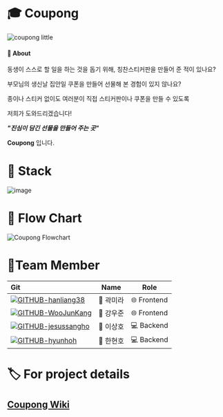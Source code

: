 # 🎓 Coupong

![coupong little](https://user-images.githubusercontent.com/66916041/98778884-5baf9680-2436-11eb-819e-86cc6c73b6b3.png)

#### 🚀 About
동생이 스스로 할 일을 하는 것을 돕기 위해,
칭찬스티커판을 만들어 준 적이 있나요?

부모님의 생신날 집안일 쿠폰을 만들어 선물해 본 경험이 있지 않나요?

종이나 스티커 없이도 여러분이 직접 스티커판이나 쿠폰을 만들 수 있도록 

저희가 도와드리겠습니다!

**_"진심이 담긴 선물을 만들어 주는 곳"_**

****Coupong**** 입니다.

# 🔆 Stack
![image](https://user-images.githubusercontent.com/66219179/111104280-a9c6d900-8593-11eb-8d82-a1087c1d5f5a.png)

# 📌 Flow Chart
![Coupong Flowchart](https://user-images.githubusercontent.com/66916041/98794741-bc49ce00-244c-11eb-9947-1ab73f0a513a.jpg)

# 👥Team Member
|Git|Name|Role|
|:--|:--:|:--:|   
|[![GITHUB-hanliang38](https://img.shields.io/badge/GITHUB-hanliang38-black?style=for-the-badge&logo=GitHub)](https://github.com/hanliang38)|👨 곽미라|🌐 Frontend|
|[![GITHUB-WooJunKang](https://img.shields.io/badge/GITHUB-WooJunKang-pink?style=for-the-badge&logo=GitHub)](https://github.com/WooJunKang)|👩 강우준|🌐 Frontend|
|[![GITHUB-jesussangho](https://img.shields.io/badge/GITHUB-jesussangho-blue?style=for-the-badge&logo=GitHub)](https://github.com/jesussangho)|👨 이상호|💻 Backend|
|[![GITHUB-hyunhoh](https://img.shields.io/badge/GITHUB-hyunhoh-green?style=for-the-badge&logo=GitHub)](https://github.com/hyunhoh)|👨 한현호|💻 Backend|   

# 🏷️ For project details
## [Coupong Wiki](https://github.com/codestates/im23-coupong-client/wiki)